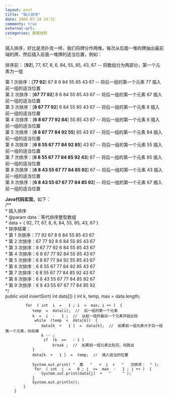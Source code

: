 ```yaml
---
layout: post
title: "插入排序"
date: 2006-07-10 14:32
comments: true
external-url: 
categories: 数据结构
---
```



插入排序，好比是洗扑克一样，我们将牌分作两堆，每次从后面一堆的牌抽出最前端的牌，然后插入前面一堆牌的适当位置，例如：  

排序前： [**92**], 77, 67, 8, 6, 84, 55, 85, 43, 67  -- 将数组分为两部分，第一个元素为一组  
<!-- more -->

第 1 次排序：[**77 92**] 67 8 6 84 55 85 43 67     -- 将后一组的第一个元素 77 插入前一组的适当位置  
第 2 次排序：[**67 77 92**] 8 6 84 55 85 43 67     -- 将后一组的第一个元素 67 插入前一组的适当位置  
第 3 次排序：[**8 67 77 92**] 6 84 55 85 43 67     -- 将后一组的第一个元素 8 插入前一组的适当位置   
第 4 次排序：[**6 8 67 77 92 84**] 55 85 43 67      -- 将后一组的第一个元素 6 插入前一组的适当位置  
第 5 次排序：[**6 8 67 77 84 92 55**] 85 43 67      -- 将后一组的第一个元素 84 插入前一组的适当位置  
第 6 次排序：[**6 8 55 67 77 84 92 85**] 43 67      -- 将后一组的第一个元素 55 插入前一组的适当位置  
第 7 次排序：[**6 8 55 67 77 84 85 92 43**] 67      -- 将后一组的第一个元素 85 插入前一组的适当位置  
第 8 次排序：[**6 8 43 55 67 77 84 85 92**] 67      -- 将后一组的第一个元素 43 插入前一组的适当位置  
第 9 次排序：[**6 8 43 55 67 67 77 84 85 92**]      -- 将后一组的第一个元素 67 插入前一组的适当位置  

**Java代码实现**，如下：  
	/**  
	  * 插入排序  
	  *   @param   data：等代排序整型数组  
	  *     data = { 92, 77, 67, 8, 6, 84, 55, 85, 43, 67 }  
	  *     排序结果：  
	  *        第 1 次排序：77 92 67 8 6 84 55 85 43 67   
	  *        第 2 次排序：67 77 92 8 6 84 55 85 43 67   
	  *        第 3 次排序：8 67 77 92 6 84 55 85 43 67   
	  *        第 4 次排序：6 8 67 77 92 84 55 85 43 67   
	  *        第 5 次排序：6 8 67 77 84 92 55 85 43 67   
	  *        第 6 次排序：6 8 55 67 77 84 92 85 43 67   
	  *        第 7 次排序：6 8 55 67 77 84 85 92 43 67   
	  *        第 8 次排序：6 8 43 55 67 77 84 85 92 67   
	  *        第 9 次排序：6 8 43 55 67 67 77 84 85 92   
	    */    
	public   void  insertSort( int  data[])  {
	         int  k, temp, max  =  data.length;
	
	         for  ( int  i  =   1 ; i  <  max; i ++ )  {
	            temp  =  data[i];  //  后一组的第一个元素
	            k  =  i  -   1 ;  //  从前一组的最后一个元素开始比较
	             while  (temp  <  data[k])  {
	                data[k  +   1 ]  =  data[k];  //  如果前一组元素大于后一组第一个元素，则后移
	                k -- ;
	                 if  (k  ==   - 1 )
	                     break ;  //  如果前一组元素比较完，则跳出
	            }
	            data[k  +   1 ]  =  temp;  //  插入适当的位置
	
	            System.out.print( "  第   "   +  i  +   "   次排序：  " );
	             for  ( int  j  =   0 ; j  <=  max  -   1 ; j ++ )  {
	                System.out.print(data[j]  +   "     " );
	            }
	            System.out.println();
	        }
	    }
